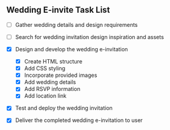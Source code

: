 ## Wedding E-invite Task List

- [ ] Gather wedding details and design requirements
- [ ] Search for wedding invitation design inspiration and assets
- [x] Design and develop the wedding e-invitation
  - [x] Create HTML structure
  - [x] Add CSS styling
  - [x] Incorporate provided images
  - [x] Add wedding details
  - [x] Add RSVP information
  - [x] Add location link
- [x] Test and deploy the wedding invitation
- [x] Deliver the completed wedding e-invitation to user

